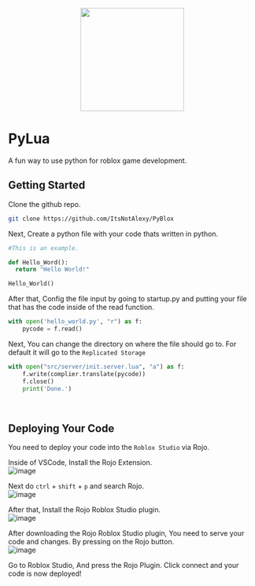 <p align="center">
  <img src="https://user-images.githubusercontent.com/101402577/201824633-9be36a69-1ab7-462f-a157-2a2e8163ff8c.png" style="width:15em; height: 15em;">
</p>

# PyLua
A fun way to use python for roblox game development.

## Getting Started
Clone the github repo.

```bash
git clone https://github.com/ItsNotAlexy/PyBlox
```
Next, Create a python file with your code thats written in python.

```py
#This is an example.

def Hello_Word():
  return "Hello World!"

Hello_World()
```

After that, Config the file input by going to startup.py and putting your file that has the code inside of the read function.
```py
with open('hello_world.py', "r") as f:
    pycode = f.read()
```

Next, You can change the directory on where the file should go to. For default it will go to the `Replicated Storage`
```py
with open("src/server/init.server.lua", "a") as f:
    f.write(complier.translate(pycode))
    f.close()
    print('Done.')
```
<br>

## Deploying Your Code
You need to deploy your code into the `Roblox Studio` via Rojo.

Inside of VSCode, Install the Rojo Extension.
<br>
![image](https://user-images.githubusercontent.com/101402577/201830390-4469beca-63b3-48d6-bb0f-7dc9abdd25f0.png)

Next do `ctrl` + `shift` + `p` and search Rojo.
<br>
![image](https://user-images.githubusercontent.com/101402577/201830832-5402a37e-557f-42cc-ad20-ccd21edbe3e2.png)

After that, Install the Rojo Roblox Studio plugin.
<br>
![image](https://user-images.githubusercontent.com/101402577/201830916-6d3f74b6-128c-4d4f-9abb-a19045f00e11.png)


After downloading the Rojo Roblox Studio plugin, You need to serve your code and changes. By pressing on the Rojo button.
<br>
![image](https://user-images.githubusercontent.com/101402577/201830037-15e9b248-588e-4a59-b677-18a57f69d2bf.png)

Go to Roblox Studio, And press the Rojo Plugin. Click connect and your code is now deployed!

